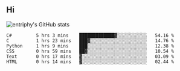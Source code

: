 ## Hi
![entriphy's GitHub stats](https://github-readme-stats.vercel.app/api?username=entriphy&show_icons=true&title_color=2196F3&bg_color=212121&text_color=FAFAFA&hide_border=true)
<!--START_SECTION:waka-->

```text
C#         5 hrs 3 mins    █████████████▓░░░░░░░░░░░   54.16 %
C          1 hrs 23 mins   ███▓░░░░░░░░░░░░░░░░░░░░░   14.76 %
Python     1 hrs 9 mins    ███░░░░░░░░░░░░░░░░░░░░░░   12.38 %
CSS        0 hrs 59 mins   ██▓░░░░░░░░░░░░░░░░░░░░░░   10.54 %
Text       0 hrs 17 mins   ▓░░░░░░░░░░░░░░░░░░░░░░░░   03.09 %
HTML       0 hrs 14 mins   ▓░░░░░░░░░░░░░░░░░░░░░░░░   02.44 %
```

<!--END_SECTION:waka-->
